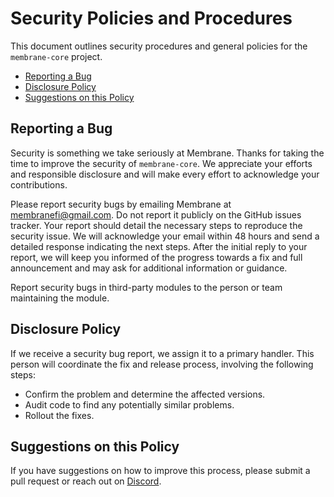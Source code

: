 # Security Policies and Procedures
This document outlines security procedures and general policies for the `membrane-core` project.
* [Reporting a Bug](#reporting-a-bug)
* [Disclosure Policy](#disclosure-policy)
* [Suggestions on this Policy](#comments-on-this-policy)

## Reporting a Bug
Security is something we take seriously at Membrane. Thanks for taking the time to improve the security of `membrane-core`. We appreciate your efforts and responsible disclosure and will make every effort to acknowledge your contributions.

Please report security bugs by emailing Membrane at membranefi@gmail.com. Do not report it publicly on the GitHub issues tracker. Your report should detail the necessary steps to reproduce the security issue. We will acknowledge your email within 48 hours and send a detailed response indicating the next steps. After the initial reply to your report, we will keep you informed of the progress towards a fix and full announcement and may ask for additional information or guidance.

Report security bugs in third-party modules to the person or team maintaining the module.

## Disclosure Policy
If we receive a security bug report, we assign it to a primary handler. This person will coordinate the fix and release process, involving the following steps:
* Confirm the problem and determine the affected versions.
* Audit code to find any potentially similar problems.
* Rollout the fixes.

## Suggestions on this Policy
If you have suggestions on how to improve this process, please submit a
pull request or reach out on [Discord](https://discord.gg/ksT6cdHpbV).
